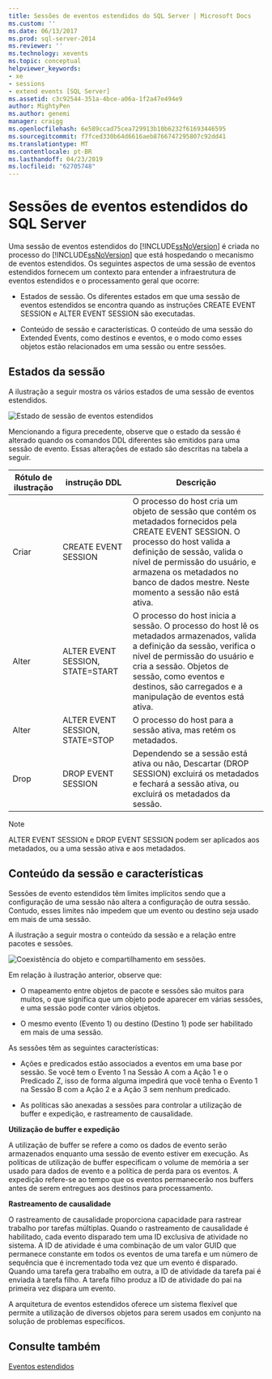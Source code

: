 ```yaml
---
title: Sessões de eventos estendidos do SQL Server | Microsoft Docs
ms.custom: ''
ms.date: 06/13/2017
ms.prod: sql-server-2014
ms.reviewer: ''
ms.technology: xevents
ms.topic: conceptual
helpviewer_keywords:
- xe
- sessions
- extend events [SQL Server]
ms.assetid: c3c92544-351a-4bce-a06a-1f2a47e494e9
author: MightyPen
ms.author: genemi
manager: craigg
ms.openlocfilehash: 6e589ccad75cea729913b10b6232f61693446595
ms.sourcegitcommit: f7fced330b64d6616aeb8766747295807c92dd41
ms.translationtype: MT
ms.contentlocale: pt-BR
ms.lasthandoff: 04/23/2019
ms.locfileid: "62705748"
---
```

# <a name="sql-server-extended-events-sessions"></a>Sessões de eventos estendidos do SQL Server
  Uma sessão de eventos estendidos do [!INCLUDE[ssNoVersion](../../../includes/ssnoversion-md.md)] é criada no processo do [!INCLUDE[ssNoVersion](../../../includes/ssnoversion-md.md)] que está hospedando o mecanismo de eventos estendidos. Os seguintes aspectos de uma sessão de eventos estendidos fornecem um contexto para entender a infraestrutura de eventos estendidos e o processamento geral que ocorre:  
  
-   Estados de sessão. Os diferentes estados em que uma sessão de eventos estendidos se encontra quando as instruções CREATE EVENT SESSION e ALTER EVENT SESSION são executadas.  
  
-   Conteúdo de sessão e características. O conteúdo de uma sessão do Extended Events, como destinos e eventos, e o modo como esses objetos estão relacionados em uma sessão ou entre sessões.  
  
## <a name="session-states"></a>Estados da sessão  
 A ilustração a seguir mostra os vários estados de uma sessão de eventos estendidos.  
  
 ![Estado de sessão de eventos estendidos](../../database-engine/media/xesessionstate.gif "Estado de sessão de eventos estendidos")  
  
 Mencionando a figura precedente, observe que o estado da sessão é alterado quando os comandos DDL diferentes são emitidos para uma sessão de evento. Essas alterações de estado são descritas na tabela a seguir.  
  
|Rótulo de ilustração|instrução DDL|Descrição|  
|------------------------|-------------------|-----------------|  
|Criar|CREATE EVENT SESSION|O processo do host cria um objeto de sessão que contém os metadados fornecidos pela CREATE EVENT SESSION. O processo do host valida a definição de sessão, valida o nível de permissão do usuário, e armazena os metadados no banco de dados mestre. Neste momento a sessão não está ativa.|  
|Alter|ALTER EVENT SESSION, STATE=START|O processo do host inicia a sessão. O processo do host lê os metadados armazenados, valida a definição da sessão, verifica o nível de permissão do usuário e cria a sessão. Objetos de sessão, como eventos e destinos, são carregados e a manipulação de eventos está ativa.|  
|Alter|ALTER EVENT SESSION, STATE=STOP|O processo do host para a sessão ativa, mas retém os metadados.|  
|Drop|DROP EVENT SESSION|Dependendo se a sessão está ativa ou não, Descartar (DROP SESSION) excluirá os metadados e fechará a sessão ativa, ou excluirá os metadados da sessão.|  
  
> [!NOTE]  
>  ALTER EVENT SESSION e DROP EVENT SESSION podem ser aplicados aos metadados, ou a uma sessão ativa e aos metadados.  
  
## <a name="session-content-and-characteristics"></a>Conteúdo da sessão e características  
 Sessões de evento estendidos têm limites implícitos sendo que a configuração de uma sessão não altera a configuração de outra sessão. Contudo, esses limites não impedem que um evento ou destino seja usado em mais de uma sessão.  
  
 A ilustração a seguir mostra o conteúdo da sessão e a relação entre pacotes e sessões.  
  
 ![Coexistência do objeto e compartilhamento em sessões.](../../database-engine/media/xesessions.gif "Coexistência do objeto e compartilhamento em sessões.")  
  
 Em relação à ilustração anterior, observe que:  
  
-   O mapeamento entre objetos de pacote e sessões são muitos para muitos, o que significa que um objeto pode aparecer em várias sessões, e uma sessão pode conter vários objetos.  
  
-   O mesmo evento (Evento 1) ou destino (Destino 1) pode ser habilitado em mais de uma sessão.  
  
 As sessões têm as seguintes características:  
  
-   Ações e predicados estão associados a eventos em uma base por sessão. Se você tem o Evento 1 na Sessão A com a Ação 1 e o Predicado Z, isso de forma alguma impedirá que você tenha o Evento 1 na Sessão B com a Ação 2 e a Ação 3 sem nenhum predicado.  
  
-   As políticas são anexadas a sessões para controlar a utilização de buffer e expedição, e rastreamento de causalidade.  
  
 **Utilização de buffer e expedição**  
  
 A utilização de buffer se refere a como os dados de evento serão armazenados enquanto uma sessão de evento estiver em execução.  As políticas de utilização de buffer especificam o volume de memória a ser usado para dados de evento e a política de perda para os eventos. A expedição refere-se ao tempo que os eventos permanecerão nos buffers antes de serem entregues aos destinos para processamento.  
  
 **Rastreamento de causalidade**  
  
 O rastreamento de causalidade proporciona capacidade para rastrear trabalho por tarefas múltiplas. Quando o rastreamento de causalidade é habilitado, cada evento disparado tem uma ID exclusiva de atividade no sistema. A ID de atividade é uma combinação de um valor GUID que permanece constante em todos os eventos de uma tarefa e um número de sequência que é incrementado toda vez que um evento é disparado. Quando uma tarefa gera trabalho em outra, a ID de atividade da tarefa pai é enviada à tarefa filho. A tarefa filho produz a ID de atividade do pai na primeira vez dispara um evento.  
  
 A arquitetura de eventos estendidos oferece um sistema flexível que permite a utilização de diversos objetos para serem usados em conjunto na solução de problemas específicos.  
  
## <a name="see-also"></a>Consulte também  
 [Eventos estendidos](extended-events.md)  
  
  
